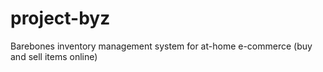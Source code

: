 # project-byz
Barebones inventory management system for at-home e-commerce (buy and sell items online)
